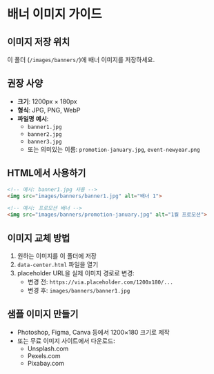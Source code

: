 # 배너 이미지 가이드

## 이미지 저장 위치
이 폴더 (`/images/banners/`)에 배너 이미지를 저장하세요.

## 권장 사양
- **크기**: 1200px × 180px
- **형식**: JPG, PNG, WebP
- **파일명 예시**: 
  - `banner1.jpg`
  - `banner2.jpg`
  - `banner3.jpg`
  - 또는 의미있는 이름: `promotion-january.jpg`, `event-newyear.png`

## HTML에서 사용하기
```html
<!-- 예시: banner1.jpg 사용 -->
<img src="images/banners/banner1.jpg" alt="배너 1">

<!-- 예시: 프로모션 배너 -->
<img src="images/banners/promotion-january.jpg" alt="1월 프로모션">
```

## 이미지 교체 방법
1. 원하는 이미지를 이 폴더에 저장
2. `data-center.html` 파일을 열기
3. placeholder URL을 실제 이미지 경로로 변경:
   - 변경 전: `https://via.placeholder.com/1200x180/...`
   - 변경 후: `images/banners/banner1.jpg`

## 샘플 이미지 만들기
- Photoshop, Figma, Canva 등에서 1200×180 크기로 제작
- 또는 무료 이미지 사이트에서 다운로드:
  - Unsplash.com
  - Pexels.com
  - Pixabay.com